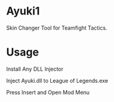 # Ayuki1

Skin Changer Tool for Teamfight Tactics.

# Usage

Install Any DLL Injector

Inject Ayuki.dll to League of Legends.exe

Press Insert and Open Mod Menu
